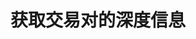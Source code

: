 ---
title: 获取交易对的深度信息
position_number: 10
type: get
description: /future/market/v1/public/q/depth
parameters:
    -
        name: symbol
        type: string
        mandatory: true
        default: N/A
        description: 交易对
        ranges:
    -
        name: level
        type: integer
        mandatory: true
        default: N/A
        description: "档位（min:1,max:50）\t"
        ranges:
content_markdown: 注：**此方法不需要签名**
left_code_blocks:
    -
        code_block: "public void getKLine() {\r\n\tString text = HttpUtil.get(URL + \"/data/api/future/market/v1/getKLine?market=btc_usdt&type=1min&since=0\");\r\n\tSystem.out.println(text);\r\n}"
        title: Java
        language: java
right_code_blocks:
    - code_block: |-
        {
          "error": {
            "code": "",
            "msg": ""
          },
          "msgInfo": "",
          "result": {
            "a": [], //卖单
            "b": [], //买单
            "s": "", //交易对
            "t": 0, //时间
            "u": 0 //updateId
          },
          "returnCode": 0
        }
      title: Response
      language: json
---